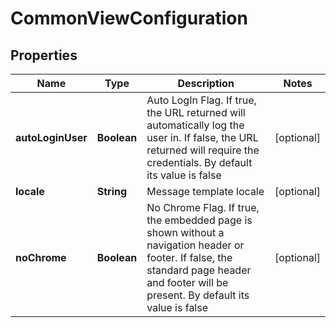 
# CommonViewConfiguration

## Properties
Name | Type | Description | Notes
------------ | ------------- | ------------- | -------------
**autoLoginUser** | **Boolean** | Auto LogIn Flag. If true, the URL returned will automatically log the user in. If false, the URL returned will require the credentials. By default its value is false |  [optional]
**locale** | **String** | Message template locale |  [optional]
**noChrome** | **Boolean** | No Chrome Flag. If true, the embedded page is shown without a navigation header or footer. If false, the standard page header and footer will be present. By default its value is false |  [optional]




